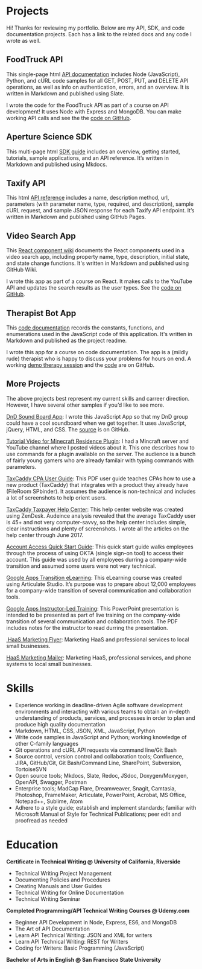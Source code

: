 # Projects

Hi! Thanks for reviewing my portfolio. Below are my API, SDK, and code documentation projects. Each has a link to the related docs and any code I wrote as well.

## FoodTruck API

This single-page html [API documentation](https://mollieswenson.github.io/slate/) includes Node (JavaScript), Python, and cURL code samples for all GET, POST, PUT, and DELETE API operations, as well as info on authentication, errors, and an overview. It is written in Markdown and published using Slate.

I wrote the code for the FoodTruck API as part of a course on API development! It uses Node with Express and MongoDB. You can make working API calls and see the the [code on GitHub](https://github.com/mollieswenson/foodtruck-api).

## Aperture Science SDK

This multi-page html [SDK guide](https://mollieswenson.github.io/aperture-science-sdk/) includes an overview, getting started, tutorials, sample applications, and an API reference. It’s written in Markdown and published using Mkdocs.

## Taxify API

This html [API reference](https://mollieswenson.github.io/taxify-api-docs/) includes a name, description method, url, parameters (with parameter name, type, required, and description), sample cURL request, and sample JSON response for each Taxify API endpoint. It’s written in Markdown and published using GitHub Pages.

## Video Search App

This [React component wiki](https://github.com/mollieswenson/react-video-search-app/wiki) documents the React components used in a video search app, including property name, type, description, initial state, and state change functions. It's written in Markdown and published using GitHub Wiki. 

I wrote this app as part of a course on React. It makes calls to the YouTube API and updates the search results as the user types. See the [code on GitHub](https://github.com/mollieswenson/react-video-search-app).

## Therapist Bot App

This [code documentation](https://github.com/mollieswenson/therapist-bot/#therapist-bot-code-docs) records the constants, functions, and enumerations used in the JavaScript code of this application. It's written in Markdown and published as the project readme. 

I wrote this app for a course on code documentation. The app is a (mildly rude) therapist who is happy to discuss your problems for hours on end. A working [demo therapy session](https://mollieswenson.github.io/therapist-bot/) and the [code](https://github.com/mollieswenson/therapist-bot) are on GitHub.

## More Projects

The above projects best represent my current skills and carreer direction. However, I have several other samples if you’d like to see more.

[DnD Sound Board App](http://recrs.org): I wrote this JavaScript App so that my DnD group could have a cool soundboard when we get together. It uses JavaScript, jQuery, HTML, and CSS. The [source](https://github.com/mollieswenson/soundboard) is on GitHub.

[Tutorial Video for Minecraft Residence Plugin](https://www.youtube.com/watch?v=u6EY6Xi0fcM&index=4&list=PL750FA9D10C3FE159): I  had a Mincraft server and YouTube channel where I posted videos about it. This one describes how to use commands for a plugin available on the server. The audience is a bunch of fairly young gamers who are already familair with typing commands with parameters.

[TaxCaddy CPA User Guide](docs/taxcaddy-user-guide.pdf): This PDF user guide teaches CPAs how to use a new product (TaxCaddy) that integrates with a product they already have (FileRoom SPbinder). It assumes the audience is non-technical and includes a lot of screenshots to help orient users.

[TaxCaddy Taxpayer Help Center](https://helpcenter.taxcaddy.com/hc/en-us): This help center website was created using ZenDesk. Audeince analysis revealed that the average TaxCaddy user is 45+ and not very computer-savvy, so the help center includes simple, clear instructions and plenty of screenshots. I wrote all the articles on the help center through June 2017.

[Account Access Quick Start Guide](docs/okta-quick-start.pdf): This quick start guide walks employees through the process of using OKTA (single sign-on tool) to access their account. This guide was used by all employees durring a company-wide transition and assumed some users were not very technical.

[Google Apps Transition eLearning](docs/google-apps-elearning.pdf): This eLearning course was created using Articulate Studio. It’s purpose was to prepare about 12,000 employees for a company-wide transition of several communication and collaboration tools.

[Google Apps Instructor-Led Training](docs/google-apps-presentation.pdf): This PowerPoint presentation is intended to be presented as part of live training on the company-wide transition of several communication and collaboration tools. The PDF includes notes for the instructor to read durring the presentation.

[ HaaS Marketing Flyer](docs/haas-marketing.pdf): Marketing HaaS and professional services to local small businesses.

[HaaS Marketing Mailer](docs/haas-mailer.pdf): Marketing HaaS, professional services, and phone systems to local small businesses.

# Skills

* Experience working in deadline-driven Agile software development environments and interacting with various teams to obtain an in-depth understanding of products, services, and processes in order to plan and produce high quality documentation
* Markdown, HTML, CSS, JSON, XML, JavaScript, Python
* Write code samples in JavaScript and Python; working knowledge of other C-family languages
* Git operations and cURL API requests via command line/Git Bash
* Source control, version control and collaboration tools; Confluence, JIRA, GitHub/Git, Git Bash/Command Line, SharePoint, Subversion, TortoiseSVN
* Open source tools;  Mkdocs, Slate, Redoc, JSdoc, Doxygen/Moxygen, OpenAPI, Swagger, Postman
* Enterprise tools; MadCap Flare, Dreamweaver, Snagit, Camtasia, Photoshop, FrameMaker, Articulate, PowerPoint, Acrobat, MS Office, Notepad++, Sublime, Atom
* Adhere to a style guide; establish and implement standards; familiar with Microsoft Manual of Style for Technical Publications; peer edit and proofread as needed

# Education

**Certificate in Technical Writing @ University of California, Riverside**
* Technical Writing Project Management
* Documenting Policies and Procedures
* Creating Manuals and User Guides
* Technical Writing for Online Documentation
* Technical Writing Seminar

**Completed Programming/API Technical Writing Courses @ Udemy.com**
* Beginner API Development in Node, Express, ES6, and MongoDB
* The Art of API Documentation
* Learn API Technical Writing: JSON and XML for writers
* Learn API Technical Writing: REST for Writers
* Coding for Writers: Basic Programming (JavaScript)

**Bachelor of Arts in English @ San Francisco State University**
